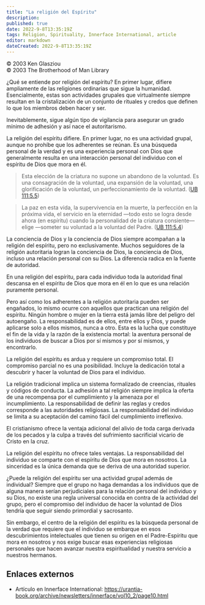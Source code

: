 ```yaml
---
title: "La religión del Espíritu"
description: 
published: true
date: 2022-9-8T13:35:19Z
tags: Religion, Spirituality, Innerface International, article
editor: markdown
dateCreated: 2022-9-8T13:35:19Z
---
```


<p class="v-card v-sheet theme--light grey lighten-3 px-2">© 2003 Ken Glasziou<br>© 2003 The Brotherhood of Man Library</p>

¿Qué se entiende por religión del espíritu? En primer lugar, difiere ampliamente de las religiones ordinarias que sigue la humanidad. Esencialmente, estas son actividades grupales que virtualmente siempre resultan en la cristalización de un conjunto de rituales y credos que definen lo que los miembros deben hacer y ser.

Inevitablemente, sigue algún tipo de vigilancia para asegurar un grado mínimo de adhesión y así nace el autoritarismo.

La religión del espíritu difiere. En primer lugar, no es una actividad grupal, aunque no prohíbe que los adherentes se reúnan. Es una búsqueda personal de la verdad y es una experiencia personal con Dios que generalmente resulta en una interacción personal del individuo con el espíritu de Dios que mora en él.

> Esta elección de la criatura no supone un abandono de la voluntad. Es una consagración de la voluntad, una expansión de la voluntad, una glorificación de la voluntad, un perfeccionamiento de la voluntad. ([UB 111:5.5](/es/El_Libro_de_Urantia/111#p5_5))

> La paz en esta vida, la supervivencia en la muerte, la perfección en la próxima vida, el servicio en la eternidad —todo esto se logra desde ahora (en espíritu) cuando la personalidad de la criatura consiente— elige —someter su voluntad a la voluntad del Padre. ([UB 111:5.4](/es/El_Libro_de_Urantia/111#p5_4))

La conciencia de Dios y la conciencia de Dios siempre acompañan a la religión del espíritu, pero no exclusivamente. Muchos seguidores de la religión autoritaria logran la conciencia de Dios, la conciencia de Dios, incluso una relación personal con su Dios. La diferencia radica en la fuente de autoridad.

En una religión del espíritu, para cada individuo toda la autoridad final descansa en el espíritu de Dios que mora en él en lo que es una relación puramente personal.

Pero así como los adherentes a la religión autoritaria pueden ser engañados, lo mismo ocurre con aquellos que practican una religión del espíritu. Ningún hombre o mujer en la tierra está jamás libre del peligro del autoengaño. La responsabilidad es de ellos, entre ellos y Dios, y puede aplicarse solo a ellos mismos, nunca a otro. Esta es la lucha que constituye el fin de la vida y la razón de la existencia mortal: la aventura personal de los individuos de buscar a Dios por sí mismos y por sí mismos, y encontrarlo.

La religión del espíritu es ardua y requiere un compromiso total. El compromiso parcial no es una posibilidad. Incluye la dedicación total a descubrir y hacer la voluntad de Dios para el individuo.

La religión tradicional implica un sistema formalizado de creencias, rituales y códigos de conducta. La adhesión a tal religión siempre implica la oferta de una recompensa por el cumplimiento y la amenaza por el incumplimiento. La responsabilidad de definir las reglas y credos corresponde a las autoridades religiosas. La responsabilidad del individuo se limita a su aceptación del camino fácil del cumplimiento irreflexivo.

El cristianismo ofrece la ventaja adicional del alivio de toda carga derivada de los pecados y la culpa a través del sufrimiento sacrificial vicario de Cristo en la cruz.

La religión del espíritu no ofrece tales ventajas. La responsabilidad del individuo se comparte con el espíritu de Dios que mora en nosotros. La sinceridad es la única demanda que se deriva de una autoridad superior.

¿Puede la religión del espíritu ser una actividad grupal además de individual? Siempre que el grupo no haga demandas a los individuos que de alguna manera serían perjudiciales para la relación personal del individuo y su Dios, no existe una regla universal conocida en contra de la actividad del grupo, pero el compromiso del individuo de hacer la voluntad de Dios tendría que seguir siendo primordial y sacrosanto.

Sin embargo, el centro de la religión del espíritu es la búsqueda personal de la verdad que requiere que el individuo se embarque en esos descubrimientos intelectuales que tienen su origen en el Padre-Espíritu que mora en nosotros y nos exige buscar esas experiencias religiosas personales que hacen avanzar nuestra espiritualidad y nuestra servicio a nuestros hermanos.


## Enlaces externos

- Artículo en Innerface International: https://urantia-book.org/archive/newsletters/innerface/vol10_2/page10.html


